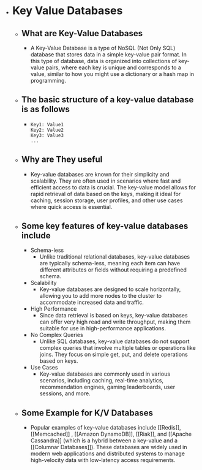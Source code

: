- # Key Value Databases
	- ## What are Key-Value Databases
		- A Key-Value Database is a type of NoSQL (Not Only SQL) database that stores data in a simple key-value pair format. In this type of database, data is organized into collections of key-value pairs, where each key is unique and corresponds to a value, similar to how you might use a dictionary or a hash map in programming.
	- ## The basic structure of a key-value database is as follows
		- ```
		  Key1: Value1
		  Key2: Value2
		  Key3: Value3
		  ...
		  ```
	- ## Why are They useful
		- Key-value databases are known for their simplicity and scalability. They are often used in scenarios where fast and efficient access to data is crucial. The key-value model allows for rapid retrieval of data based on the keys, making it ideal for caching, session storage, user profiles, and other use cases where quick access is essential.
	- ## Some key features of key-value databases include
		- Schema-less
			- Unlike traditional relational databases, key-value databases are typically schema-less, meaning each item can have different attributes or fields without requiring a predefined schema.
		- Scalability
			- Key-value databases are designed to scale horizontally, allowing you to add more nodes to the cluster to accommodate increased data and traffic.
		- High Performance
			- Since data retrieval is based on keys, key-value databases can offer very high read and write throughput, making them suitable for use in high-performance applications.
		- No Complex Queries
			- Unlike SQL databases, key-value databases do not support complex queries that involve multiple tables or operations like joins. They focus on simple get, put, and delete operations based on keys.
		- Use Cases
			- Key-value databases are commonly used in various scenarios, including caching, real-time analytics, recommendation engines, gaming leaderboards, user sessions, and more.
	- ## Some Example for K/V Databases
		- Popular examples of key-value databases include [[Redis]], [[Memcached]] , [[Amazon DynamoDB]], [[Riak]], and [[Apache Cassandra]] (which is a hybrid between a key-value and a [[Columnar Databases]]). These databases are widely used in modern web applications and distributed systems to manage high-velocity data with low-latency access requirements.